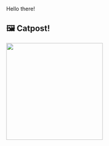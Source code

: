 Hello there!



## 🖼️ Catpost!

<sub>
    <img src="https://cdn2.thecatapi.com/images/MTQ5MzcyNA.jpg" height="256">
</sub>

